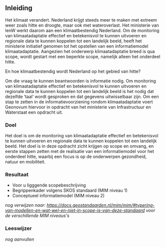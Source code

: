 ## Inleiding
Het klimaat verandert. Nederland krijgt steeds meer te maken met extreem weer zoals hitte en droogte, maar ook met wateroverlast. Het ministerie van IenW werkt daarom aan een klimaatbestendig Nederland. Om de monitoring van klimaatadaptatie effectief en betekenisvol te kunnen uitvoeren en regionale data te kunnen koppelen tot een landelijk beeld, heeft het ministerie initiatief genomen tot het opstellen van een informatiemodel klimaatadaptatie. Aangezien het onderwerp klimaatadaptatie breed is qua scope, wordt gestart met een beperkte scope, namelijk alleen het onderdeel hitte. 

En hoe klimaatbestendig wordt Nederland op het gebied van hitte?

Om die vraag te kunnen beantwoorden is informatie nodig. Om monitoring van klimaatadaptatie effectief en betekenisvol te kunnen uitvoeren en regionale data te kunnen koppelen tot een landelijk beeld is het nodig dat dezelfde ‘taal’ wordt gesproken en dat gegevens uitwisselbaar zijn.
Om een stap te zetten in de informatievoorziening rondom klimaatadaptatie voert Geonovum hiervoor in opdracht van het ministerie van Infrastructuur en Waterstaat een opdracht uit. 

### Doel
Het doel is om de monitoring van klimaatadaptatie effectief en betekenisvol te kunnen uitvoeren en regionale data te kunnen koppelen tot een landelijk beeld. Het doel is in deze opdracht zicht krijgen op scope en omvang, en eerste stappen zetten met de realisatie van een informatiemodel voor het onderdeel hitte, waarbij een focus is op de  onderwerpen gezondheid, natuur en mobiliteit.

### Resultaat
- Voor u ligggende scopebeschrijving
- Begrippenkader volgens SKOS standaard (MIM niveau 1)
- Conceptueel informatiemodel (MIM niveau 2)

*nog verwijzen naar: https://docs.geostandaarden.nl/mim/mim/#typering-van-modellen-en-wat-wel-en-niet-in-scope-is-van-deze-standaard voor de verschillende MIM niveaus's*

### Leeswijzer
*nog aanvullen*
